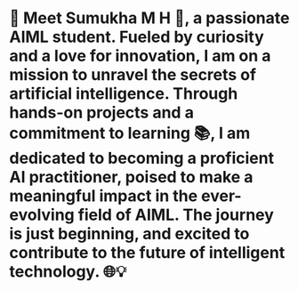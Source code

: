 # 🚀 Meet Sumukha M H 🤖, a passionate AIML student. Fueled by curiosity and a love for innovation, I am on a mission to unravel the secrets of artificial intelligence. Through hands-on projects and a commitment to learning 📚, I am dedicated to becoming a proficient AI practitioner, poised to make a meaningful impact in the ever-evolving field of AIML. The journey is just beginning, and excited to contribute to the future of intelligent technology. 🌐💡
